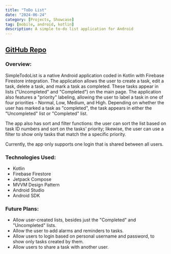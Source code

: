 ```yaml
---
title: "ToDo List"
date: "2024-06-24"
category: [Projects, Showcase]
tag: [mobile, android, kotlin]
description: A simple to-do list application for Android
---
```

## [GitHub Repo](https://github.com/DBerry07/Android_TodoList)

### Overview:
SimpleTodoList is a native Android application coded in Kotlin with Firebase Firestore integration. The application allows the user to create a task, edit a task, delete a task, and mark a task as completed. These tasks appear in lists ("Uncompleted" and "Completed") on the main page. 
The application also features a "priority" labeling, allowing the user to label a task in one of four priorities - Normal, Low, Medium, and High. Depending on whether the user has marked a task as "completed", the task appears in either the "Uncompleted" list or "Completed" list.

The app also has sort and filter functions: the user can sort the list based on task ID numbers and sort on the tasks' priority; likewise, the user can use a filter to show only tasks that match the a specific priority.

Currently, the app only supports one login that is shared between all users.

### Technologies Used:
+ Kotlin
+ Firebase Firestore
+ Jetpack Compose
+ MVVM Design Pattern
+ Android Studio
+ Android SDK

### Future Plans:
+ Allow user-created lists, besides just the "Completed" and "Uncompleted" lists.
+ Allow the user to add alarms and reminders to tasks.
+ Allow users to login based on personal username and password, to show only tasks created by them.
+ Allow users to share a task with another user.